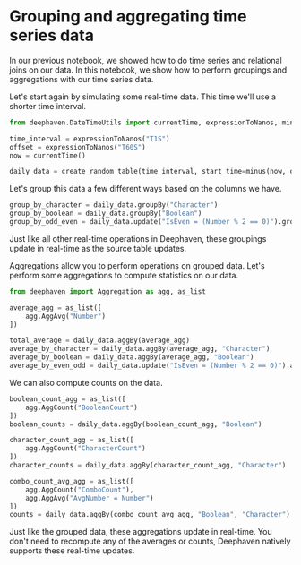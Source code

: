 # Grouping and aggregating time series data

In our previous notebook, we showed how to do time series and relational joins on our data. In this notebook, we show how to perform groupings and aggregations with our time series data.

Let's start again by simulating some real-time data. This time we'll use a shorter time interval.

```python
from deephaven.DateTimeUtils import currentTime, expressionToNanos, minus

time_interval = expressionToNanos("T1S")
offset = expressionToNanos("T60S")
now = currentTime()

daily_data = create_random_table(time_interval, start_time=minus(now, offset))
```

Let's group this data a few different ways based on the columns we have.

```python
group_by_character = daily_data.groupBy("Character")
group_by_boolean = daily_data.groupBy("Boolean")
group_by_odd_even = daily_data.update("IsEven = (Number % 2 == 0)").groupBy("IsEven").dropColumns("IsEven")
```

Just like all other real-time operations in Deephaven, these groupings update in real-time as the source table updates.

Aggregations allow you to perform operations on grouped data. Let's perform some aggregations to compute statistics on our data.

```python
from deephaven import Aggregation as agg, as_list

average_agg = as_list([
    agg.AggAvg("Number")
])

total_average = daily_data.aggBy(average_agg)
average_by_character = daily_data.aggBy(average_agg, "Character")
average_by_boolean = daily_data.aggBy(average_agg, "Boolean")
average_by_even_odd = daily_data.update("IsEven = (Number % 2 == 0)").aggBy(average_agg, "IsEven")
```

We can also compute counts on the data.

```python
boolean_count_agg = as_list([
    agg.AggCount("BooleanCount")
])
boolean_counts = daily_data.aggBy(boolean_count_agg, "Boolean")

character_count_agg = as_list([
    agg.AggCount("CharacterCount")
])
character_counts = daily_data.aggBy(character_count_agg, "Character")

combo_count_avg_agg = as_list([
    agg.AggCount("ComboCount"),
    agg.AggAvg("AvgNumber = Number")
])
counts = daily_data.aggBy(combo_count_avg_agg, "Boolean", "Character")
```

Just like the grouped data, these aggregations update in real-time. You don't need to recompute any of the averages or counts, Deephaven natively supports these real-time updates.
